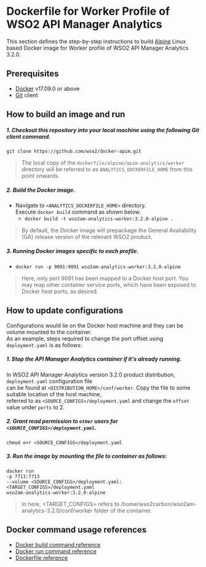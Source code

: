# Dockerfile for Worker Profile of WSO2 API Manager Analytics #

This section defines the step-by-step instructions to build [Alpine](https://hub.docker.com/_/alpine/) Linux based Docker image for Worker profile of
WSO2 API Manager Analytics 3.2.0.

## Prerequisites

* [Docker](https://www.docker.com/get-docker) v17.09.0 or above
* [Git](https://git-scm.com/book/en/v2/Getting-Started-Installing-Git) client

## How to build an image and run

##### 1. Checkout this repository into your local machine using the following Git client command.

```
git clone https://github.com/wso2/docker-apim.git
```

> The local copy of the `dockerfile/alpine/apim-analytics/worker` directory will be referred to as `ANALYTICS_DOCKERFILE_HOME` from this point onwards.

##### 2. Build the Docker image.

- Navigate to `<ANALYTICS_DOCKERFILE_HOME>` directory. <br>
  Execute `docker build` command as shown below.
    + `docker build -t wso2am-analytics-worker:3.2.0-alpine .`
    
> By default, the Docker image will prepackage the General Availability (GA) release version of the relevant WSO2 product.
    
##### 3. Running Docker images specific to each profile.

- `docker run -p 9091:9091 wso2am-analytics-worker:3.2.0-alpine`

> Here, only port 9091 has been mapped to a Docker host port.
You may map other container service ports, which have been exposed to Docker host ports, as desired.

## How to update configurations

Configurations would lie on the Docker host machine and they can be volume mounted to the container. <br>
As an example, steps required to change the port offset using `deployment.yaml` is as follows:

##### 1. Stop the API Manager Analytics container if it's already running.

In WSO2 API Manager Analytics version 3.2.0 product distribution, `deployment.yaml` configuration file <br>
can be found at `<DISTRIBUTION_HOME>/conf/worker`. Copy the file to some suitable location of the host machine, <br>
referred to as `<SOURCE_CONFIGS>/deployment.yaml` and change the `offset` value under `ports` to 2.

##### 2. Grant read permission to `other` users for `<SOURCE_CONFIGS>/deployment.yaml`.

```
chmod o+r <SOURCE_CONFIGS>/deployment.yaml
```

##### 3. Run the image by mounting the file to container as follows:

```
docker run 
-p 7713:7713
--volume <SOURCE_CONFIGS>/deployment.yaml:<TARGET_CONFIGS>/deployment.yaml
wso2am-analytics-worker:3.2.0-alpine
```

> In here, <TARGET_CONFIGS> refers to /home/wso2carbon/wso2am-analytics-3.2.0/conf/worker folder of the container.

## Docker command usage references

* [Docker build command reference](https://docs.docker.com/engine/reference/commandline/build/)
* [Docker run command reference](https://docs.docker.com/engine/reference/run/)
* [Dockerfile reference](https://docs.docker.com/engine/reference/builder/)

